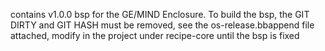contains v1.0.0 bsp for the GE/MIND Enclosure. To build the bsp, the GIT DIRTY and GIT HASH must be removed, see the os-release.bbappend file attached, modify in the project under recipe-core until the bsp is fixed
